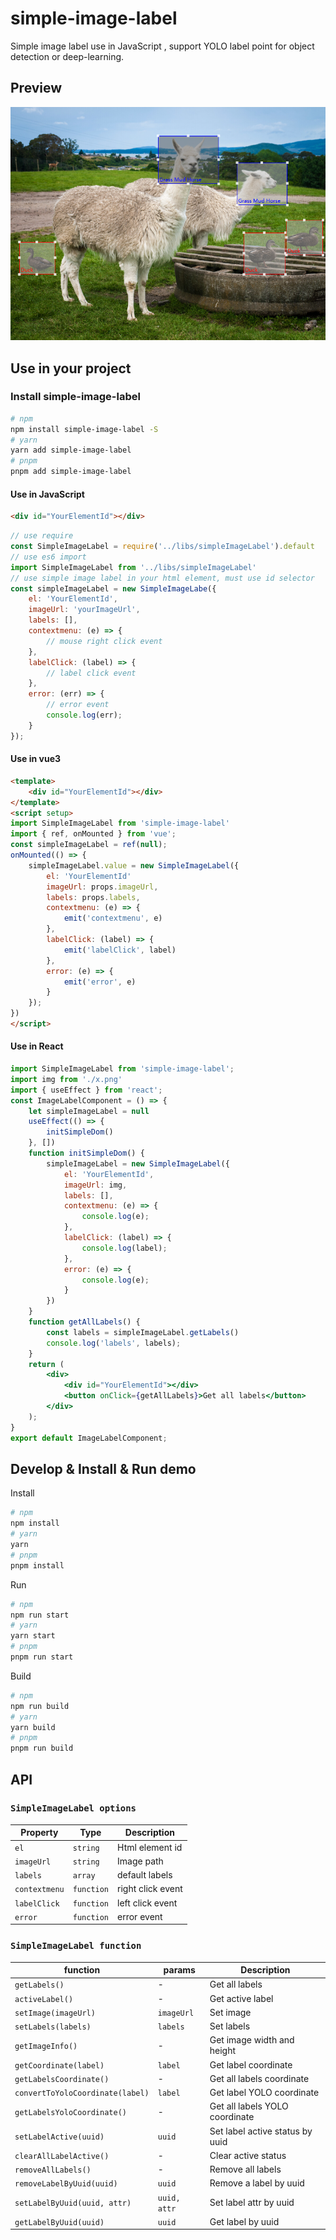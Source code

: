 # simple-image-label

Simple image label use in JavaScript , support YOLO label point for object detection or deep-learning.

## Preview

![preview](preview.png)

## Use in your project

### Install simple-image-label
```bash
# npm
npm install simple-image-label -S
# yarn
yarn add simple-image-label
# pnpm
pnpm add simple-image-label
```
#### Use in JavaScript

```html
<div id="YourElementId"></div>
```

```js
// use require
const SimpleImageLabel = require('../libs/simpleImageLabel').default
// use es6 import
import SimpleImageLabel from '../libs/simpleImageLabel'
// use simple image label in your html element, must use id selector
const simpleImageLabel = new SimpleImageLabe({
    el: 'YourElementId', 
    imageUrl: 'yourImageUrl', 
    labels: [],
    contextmenu: (e) => {
        // mouse right click event
    },
    labelClick: (label) => {
        // label click event
    },
    error: (err) => {
        // error event
        console.log(err);
    }
});
```

#### Use in vue3

```html
<template>
    <div id="YourElementId"></div>
</template>
<script setup>
import SimpleImageLabel from 'simple-image-label'
import { ref, onMounted } from 'vue';
const simpleImageLabel = ref(null);
onMounted(() => {
    simpleImageLabel.value = new SimpleImageLabel({
        el: 'YourElementId'
        imageUrl: props.imageUrl,
        labels: props.labels,
        contextmenu: (e) => {
            emit('contextmenu', e)
        },
        labelClick: (label) => {
            emit('labelClick', label)
        },
        error: (e) => {
            emit('error', e)
        }
    });
})
</script>
```

#### Use in React
```jsx
import SimpleImageLabel from 'simple-image-label';
import img from './x.png'
import { useEffect } from 'react';
const ImageLabelComponent = () => {
    let simpleImageLabel = null
    useEffect(() => {
        initSimpleDom()
    }, [])
    function initSimpleDom() {
        simpleImageLabel = new SimpleImageLabel({
            el: 'YourElementId',
            imageUrl: img,
            labels: [],
            contextmenu: (e) => {
                console.log(e);
            },
            labelClick: (label) => {
                console.log(label);
            },
            error: (e) => {
                console.log(e);
            }
        })
    }
    function getAllLabels() {
        const labels = simpleImageLabel.getLabels()
        console.log('labels', labels);
    }
    return (
        <div>
            <div id="YourElementId"></div>
            <button onClick={getAllLabels}>Get all labels</button>
        </div>
    );
}
export default ImageLabelComponent;
```


## Develop & Install & Run demo

Install
```bash
# npm
npm install
# yarn
yarn
# pnpm
pnpm install
```

Run
```bash
# npm
npm run start
# yarn
yarn start
# pnpm
pnpm run start
```

Build
```bash
# npm
npm run build
# yarn
yarn build
# pnpm
pnpm run build
```

## API

### `SimpleImageLabel options`
| Property      | Type       | Description       |
| ------------- | ---------- | ----------------- |
| `el`          | `string`   | Html element id   |
| `imageUrl`    | `string`   | Image path        |
| `labels`      | `array`    | default labels    |
| `contextmenu` | `function` | right click event |
| `labelClick`  | `function` | left click event  |
| `error`       | `function` | error event       |


### `SimpleImageLabel function`
| function                         | params       | Description                     |
| -------------------------------- | ------------ | ------------------------------- |
| `getLabels()`                    | -            | Get all labels                  |
| `activeLabel()`                  | -            | Get active label                |
| `setImage(imageUrl)`             | `imageUrl`   | Set image                       |
| `setLabels(labels)`              | `labels`     | Set labels                      |
| `getImageInfo()`                 | -            | Get image width and height      |
| `getCoordinate(label)`           | `label`      | Get label coordinate            |
| `getLabelsCoordinate()`          | -            | Get all labels coordinate       |
| `convertToYoloCoordinate(label)` | `label`      | Get label YOLO coordinate       |
| `getLabelsYoloCoordinate()`      | -            | Get all labels YOLO coordinate  |
| `setLabelActive(uuid)`           | `uuid`       | Set label active status by uuid |
| `clearAllLabelActive()`          | -            | Clear active status             |
| `removeAllLabels()`              | -            | Remove all labels               |
| `removeLabelByUuid(uuid)`        | `uuid`       | Remove a label by uuid          |
| `setLabelByUuid(uuid, attr)`     | `uuid, attr` | Set label attr by uuid          |
| `getLabelByUuid(uuid)`           | `uuid`       | Get label by uuid               |